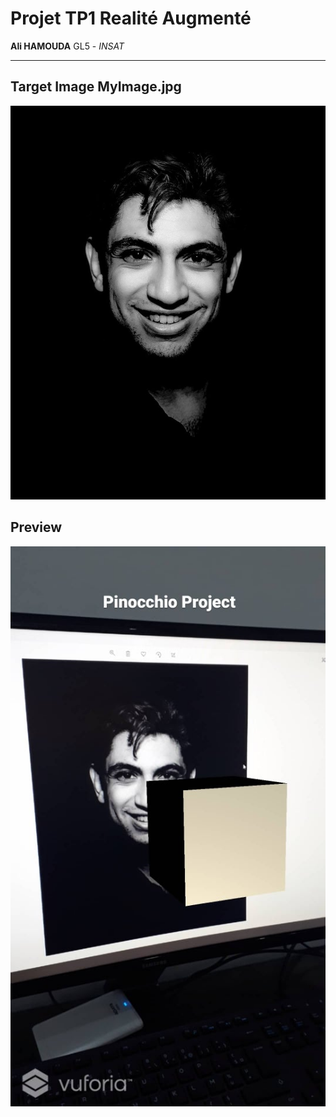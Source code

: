 # Projet TP1 Realité Augmenté
**Ali HAMOUDA** GL5 - *INSAT*
____________________________________________
## Target Image MyImage.jpg
![Ali](/MyImage.jpg)

## Preview
![Ali](/Preview.jpg)